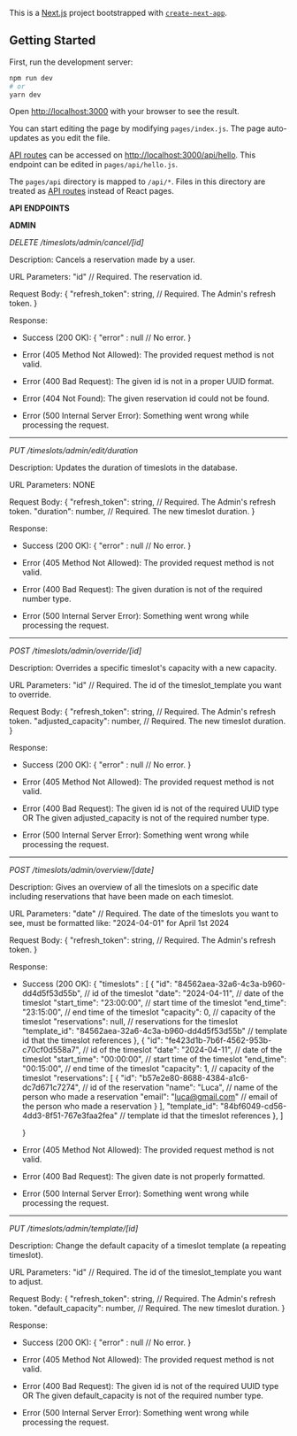 This is a [Next.js](https://nextjs.org/) project bootstrapped with [`create-next-app`](https://github.com/vercel/next.js/tree/canary/packages/create-next-app).

## Getting Started

First, run the development server:

```bash
npm run dev
# or
yarn dev
```

Open [http://localhost:3000](http://localhost:3000) with your browser to see the result.

You can start editing the page by modifying `pages/index.js`. The page auto-updates as you edit the file.

[API routes](https://nextjs.org/docs/api-routes/introduction) can be accessed on [http://localhost:3000/api/hello](http://localhost:3000/api/hello). This endpoint can be edited in `pages/api/hello.js`.

The `pages/api` directory is mapped to `/api/*`. Files in this directory are treated as [API routes](https://nextjs.org/docs/api-routes/introduction) instead of React pages.

**API ENDPOINTS**

**ADMIN**

  *DELETE /timeslots/admin/cancel/[id]*
 
  Description: Cancels a reservation made by a user.
 
  URL Parameters: "id" // Required. The reservation id.

  Request Body:
  {
    "refresh_token": string, // Required. The Admin's refresh token.
  }
 
  Response:
  - Success (200 OK):
    {
      "error" : null // No error.
    }
 
  - Error (405 Method Not Allowed): The provided request method is not valid.
  - Error (400 Bad Request): The given id is not in a proper UUID format.
  - Error (404 Not Found): The given reservation id could not be found.
  - Error (500 Internal Server Error): Something went wrong while processing the request.

-------------------------------------------------------------------------------------------

  *PUT /timeslots/admin/edit/duration*
 
  Description: Updates the duration of timeslots in the database.
 
  URL Parameters: NONE

  Request Body:
  {
    "refresh_token": string, // Required. The Admin's refresh token.
    "duration": number, // Required. The new timeslot duration.
  }
 
  Response:
  - Success (200 OK):
    {
      "error" : null // No error.
    }
 
  - Error (405 Method Not Allowed): The provided request method is not valid.
  - Error (400 Bad Request): The given duration is not of the required number type.
  - Error (500 Internal Server Error): Something went wrong while processing the request.

-------------------------------------------------------------------------------------------

  *POST /timeslots/admin/override/[id]*
 
  Description: Overrides a specific timeslot's capacity with a new capacity.
 
  URL Parameters: "id" // Required. The id of the timeslot_template you want to override.

  Request Body:
  {
    "refresh_token": string, // Required. The Admin's refresh token.
    "adjusted_capacity": number, // Required. The new timeslot duration.
  }
 
  Response:
  - Success (200 OK):
    {
      "error" : null // No error.
    }
 
  - Error (405 Method Not Allowed): The provided request method is not valid.
  - Error (400 Bad Request): The given id is not of the required UUID type OR The given adjusted_capacity is not of the required number type.
  - Error (500 Internal Server Error): Something went wrong while processing the request.

-------------------------------------------------------------------------------------------

  *POST /timeslots/admin/overview/[date]*
 
  Description: Gives an overview of all the timeslots on a specific date including reservations that have been made on each timeslot.
 
  URL Parameters: "date" // Required. The date of the timeslots you want to see, must be formatted like: "2024-04-01" for April 1st 2024

  Request Body:
  {
    "refresh_token": string, // Required. The Admin's refresh token.
  }
 
  Response:
  - Success (200 OK):
    {
      "timeslots" : [
                {
            "id": "84562aea-32a6-4c3a-b960-dd4d5f53d55b", // id of the timeslot
            "date": "2024-04-11", // date of the timeslot
            "start_time": "23:00:00", // start time of the timeslot
            "end_time": "23:15:00", // end time of the timeslot
            "capacity": 0, // capacity of the timeslot
            "reservations": null, // reservations for the timeslot
            "template_id": "84562aea-32a6-4c3a-b960-dd4d5f53d55b" // template id that the timeslot references
        },
        {
            "id": "fe423d1b-7b6f-4562-953b-c70cf0d558a7", // id of the timeslot
            "date": "2024-04-11", // date of the timeslot
            "start_time": "00:00:00", // start time of the timeslot
            "end_time": "00:15:00", // end time of the timeslot
            "capacity": 1, // capacity of the timeslot
            "reservations": [
                {
                    "id": "b57e2e80-8688-4384-a1c6-dc7d671c7274", // id of the reservation
                    "name": "Luca", // name of the person who made a reservation
                    "email": "luca@gmail.com" // email of the person who made a reservation
                }
            ],
            "template_id": "84bf6049-cd56-4dd3-8f51-767e3faa2fea" // template id that the timeslot references
        },
      ]

    }
 
  - Error (405 Method Not Allowed): The provided request method is not valid.
  - Error (400 Bad Request): The given date is not properly formatted.
  - Error (500 Internal Server Error): Something went wrong while processing the request.

-------------------------------------------------------------------------------------------

  *PUT /timeslots/admin/template/[id]*
 
  Description: Change the default capacity of a timeslot template (a repeating timeslot).
 
  URL Parameters: "id" // Required. The id of the timeslot_template you want to adjust.

  Request Body:
  {
    "refresh_token": string, // Required. The Admin's refresh token.
    "default_capacity": number, // Required. The new timeslot duration.
  }
 
  Response:
  - Success (200 OK):
    {
      "error" : null // No error.
    }
 
  - Error (405 Method Not Allowed): The provided request method is not valid.
  - Error (400 Bad Request): The given id is not of the required UUID type OR The given default_capacity is not of the required number type.
  - Error (500 Internal Server Error): Something went wrong while processing the request.
